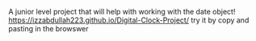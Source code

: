 A junior level project that will help with working with the date object!
 https://izzabdullah223.github.io/Digital-Clock-Project/ try it by copy and pasting in the browswer
